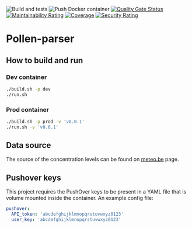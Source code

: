 ![Build and tests](https://github.com/Kevin-De-Koninck/pollen-parser/workflows/Build%20and%20tests/badge.svg)
![Push Docker container](https://github.com/Kevin-De-Koninck/pollen-parser/workflows/Push%20Docker%20container/badge.svg)
[![Quality Gate Status](https://sonarcloud.io/api/project_badges/measure?project=Kevin-De-Koninck_pollen-parser&metric=alert_status)](https://sonarcloud.io/dashboard?id=Kevin-De-Koninck_pollen-parser)
[![Maintainability Rating](https://sonarcloud.io/api/project_badges/measure?project=Kevin-De-Koninck_pollen-parser&metric=sqale_rating)](https://sonarcloud.io/dashboard?id=Kevin-De-Koninck_pollen-parser)
[![Coverage](https://sonarcloud.io/api/project_badges/measure?project=Kevin-De-Koninck_pollen-parser&metric=coverage)](https://sonarcloud.io/dashboard?id=Kevin-De-Koninck_pollen-parser)
[![Security Rating](https://sonarcloud.io/api/project_badges/measure?project=Kevin-De-Koninck_pollen-parser&metric=security_rating)](https://sonarcloud.io/dashboard?id=Kevin-De-Koninck_pollen-parser)

# Pollen-parser

## How to build and run

### Dev container

``` bash
./build.sh -p dev
./run.sh
```

### Prod container

``` bash
./build.sh -p prod -v 'v0.0.1'
./run.sh -v 'v0.0.1'
```

## Data source

The source of the concentration levels can be found on [meteo.be](https://www.meteo.be/nl/weer/verwachtingen/stuifmeelallergie-en-hooikoorts) page.

## Pushover keys

This project requires the PushOver keys to be present in a YAML file that is volume mounted inside the container. An example config file:

``` yaml
pushover:
  API_token: 'abcdefghijklmnopqrstuvwxyz0123'
  user_key: 'abcdefghijklmnopqrstuvwxyz0123'
```

